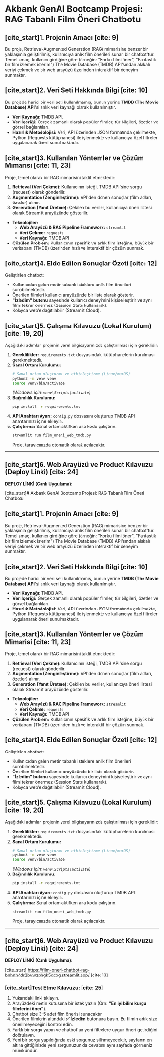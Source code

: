 # Akbank GenAI Bootcamp Projesi: RAG Tabanlı Film Öneri Chatbotu

## [cite_start]1. Projenin Amacı [cite: 9]

Bu proje, Retrieval-Augmented Generation (RAG) mimarisine benzer bir yaklaşımla geliştirilmiş, kullanıcıya anlık film önerileri sunan bir chatbot'tur. Temel amaç, kullanıcı girdiğine göre (örneğin: "Korku filmi öner", "Fantastik bir film izlemek isterim") The Movie Database (TMDB) API'sından alakalı veriyi çekmek ve bir web arayüzü üzerinden interaktif bir deneyim sunmaktır.

## [cite_start]2. Veri Seti Hakkında Bilgi [cite: 10]

Bu projede harici bir veri seti kullanılmamış, bunun yerine **TMDB (The Movie Database) API**'si anlık veri kaynağı olarak kullanılmıştır.

* **Veri Kaynağı:** TMDB API.
* **Veri İçeriği:** Gerçek zamanlı olarak popüler filmler, tür bilgileri, özetler ve görsel bağlantıları.
* **Hazırlık Metodolojisi:** Veri, API üzerinden JSON formatında çekilmekte, Python (Requests kütüphanesi) ile işlenmekte ve kullanıcıya özel filtreler uygulanarak öneri sunulmaktadır.

## [cite_start]3. Kullanılan Yöntemler ve Çözüm Mimarisi [cite: 11, 23]

Proje, temel olarak bir RAG mimarisini taklit etmektedir:

1.  **Retrieval (Veri Çekme):** Kullanıcının isteği, TMDB API'sine sorgu (request) olarak gönderilir.
2.  **Augmentation (Zenginleştirme):** API'den dönen sonuçlar (film adları, özetler) alınır.
3.  **Generation (Yanıt Üretme):** Çekilen bu veriler, kullanıcıya öneri listesi olarak Streamlit arayüzünde gösterilir.

* **Teknolojiler:**
    * **Web Arayüzü & RAG Pipeline Framework:** `streamlit`
    * **Veri Çekme:** `requests`
    * **Veri Kaynağı:** TMDB API
* **Çözülen Problem:** Kullanıcının spesifik ve anlık film isteğine, büyük bir veritabanı (TMDB) üzerinden hızlı ve interaktif bir çözüm sunmak.

## [cite_start]4. Elde Edilen Sonuçlar Özeti [cite: 12]

Geliştirilen chatbot:

* Kullanıcıdan gelen metin tabanlı isteklere anlık film önerileri sunabilmektedir.
* Önerilen filmleri kullanıcı arayüzünde bir liste olarak gösterir.
* **"İzledim" butonu** sayesinde kullanıcı deneyimini kişiselleştirir ve aynı filmi tekrar önermez (Session State kullanarak).
* Kolayca web’e dağıtılabilir (Streamlit Cloud).

## [cite_start]5. Çalışma Kılavuzu (Lokal Kurulum) [cite: 19, 20]

Aşağıdaki adımlar, projenin yerel bilgisayarınızda çalıştırılması için gereklidir:

1.  **Gereklilikler:** `requirements.txt` dosyasındaki kütüphanelerin kurulması gerekmektedir.
2.  **Sanal Ortam Kurulumu:**
    ```bash
    # Sanal ortam oluşturma ve etkinleştirme (Linux/macOS)
    python3 -m venv venv
    source venv/bin/activate 
    ```
    *(Windows için: `venv\Scripts\activate`)*
3.  **Bağımlılık Kurulumu:**
    ```bash
    pip install -r requirements.txt
    ```
4.  **API Anahtarı Ayarı:** `config.py` dosyasını oluşturup TMDB API anahtarınızı içine ekleyin.
5.  **Çalıştırma:** Sanal ortam aktifken ana kodu çalıştırın.
    ```bash
    streamlit run film_oneri_web_tmdb.py
    ```
    Proje, tarayıcınızda otomatik olarak açılacaktır.

---
## [cite_start]6. Web Arayüzü ve Product Kılavuzu (Deploy Linki) [cite: 24]

**DEPLOY LİNKİ (Canlı Uygulama):**

[cite_start]# Akbank GenAI Bootcamp Projesi: RAG Tabanlı Film Öneri Chatbotu

## [cite_start]1. Projenin Amacı [cite: 9]

Bu proje, Retrieval-Augmented Generation (RAG) mimarisine benzer bir yaklaşımla geliştirilmiş, kullanıcıya anlık film önerileri sunan bir chatbot'tur. Temel amaç, kullanıcı girdiğine göre (örneğin: "Korku filmi öner", "Fantastik bir film izlemek isterim") The Movie Database (TMDB) API'sından alakalı veriyi çekmek ve bir web arayüzü üzerinden interaktif bir deneyim sunmaktır.

## [cite_start]2. Veri Seti Hakkında Bilgi [cite: 10]

Bu projede harici bir veri seti kullanılmamış, bunun yerine **TMDB (The Movie Database) API**'si anlık veri kaynağı olarak kullanılmıştır.

* **Veri Kaynağı:** TMDB API.
* **Veri İçeriği:** Gerçek zamanlı olarak popüler filmler, tür bilgileri, özetler ve görsel bağlantıları.
* **Hazırlık Metodolojisi:** Veri, API üzerinden JSON formatında çekilmekte, Python (Requests kütüphanesi) ile işlenmekte ve kullanıcıya özel filtreler uygulanarak öneri sunulmaktadır.

## [cite_start]3. Kullanılan Yöntemler ve Çözüm Mimarisi [cite: 11, 23]

Proje, temel olarak bir RAG mimarisini taklit etmektedir:

1.  **Retrieval (Veri Çekme):** Kullanıcının isteği, TMDB API'sine sorgu (request) olarak gönderilir.
2.  **Augmentation (Zenginleştirme):** API'den dönen sonuçlar (film adları, özetler) alınır.
3.  **Generation (Yanıt Üretme):** Çekilen bu veriler, kullanıcıya öneri listesi olarak Streamlit arayüzünde gösterilir.

* **Teknolojiler:**
    * **Web Arayüzü & RAG Pipeline Framework:** `streamlit`
    * **Veri Çekme:** `requests`
    * **Veri Kaynağı:** TMDB API
* **Çözülen Problem:** Kullanıcının spesifik ve anlık film isteğine, büyük bir veritabanı (TMDB) üzerinden hızlı ve interaktif bir çözüm sunmak.

## [cite_start]4. Elde Edilen Sonuçlar Özeti [cite: 12]

Geliştirilen chatbot:

* Kullanıcıdan gelen metin tabanlı isteklere anlık film önerileri sunabilmektedir.
* Önerilen filmleri kullanıcı arayüzünde bir liste olarak gösterir.
* **"İzledim" butonu** sayesinde kullanıcı deneyimini kişiselleştirir ve aynı filmi tekrar önermez (Session State kullanarak).
* Kolayca web’e dağıtılabilir (Streamlit Cloud).

## [cite_start]5. Çalışma Kılavuzu (Lokal Kurulum) [cite: 19, 20]

Aşağıdaki adımlar, projenin yerel bilgisayarınızda çalıştırılması için gereklidir:

1.  **Gereklilikler:** `requirements.txt` dosyasındaki kütüphanelerin kurulması gerekmektedir.
2.  **Sanal Ortam Kurulumu:**
    ```bash
    # Sanal ortam oluşturma ve etkinleştirme (Linux/macOS)
    python3 -m venv venv
    source venv/bin/activate 
    ```
    *(Windows için: `venv\Scripts\activate`)*
3.  **Bağımlılık Kurulumu:**
    ```bash
    pip install -r requirements.txt
    ```
4.  **API Anahtarı Ayarı:** `config.py` dosyasını oluşturup TMDB API anahtarınızı içine ekleyin.
5.  **Çalıştırma:** Sanal ortam aktifken ana kodu çalıştırın.
    ```bash
    streamlit run film_oneri_web_tmdb.py
    ```
    Proje, tarayıcınızda otomatik olarak açılacaktır.

---
## [cite_start]6. Web Arayüzü ve Product Kılavuzu (Deploy Linki) [cite: 24]

**DEPLOY LİNKİ (Canlı Uygulama):**

[cite_start] https://film-oneri-chatbot-rag-bnhnh4dr2bvwzphgk5qcxg.streamlit.app/ [cite: 13]



### [cite_start]Test Etme Kılavuzu: [cite: 25]

1.  Yukarıdaki linki tıklayın.
2.  Arayüzdeki metin kutusuna bir istek yazın (Örn: **"En iyi bilim kurgu filmlerini öner"**).
3.  Chatbot size 3-5 adet film önerisi sunacaktır.
4.  Önerilen filmlerin altındaki **✅ İzledim** butonuna basın. Bu filmin artık size önerilmeyeceğini kontrol edin.
5.  Farklı bir sorgu yapın ve chatbot'un yeni filtrelere uygun öneri getirdiğini doğrulayın.
6.  Yeni bir sorgu yapıldığında eski sorgunuz silinmeyecektir, sayfanın en altına gittiğinizde yeni sorgunuzun da cevabını aynı sayfada görmeniz mümkündür.
